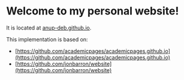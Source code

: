 # Welcome to my personal website!

It is located at [anup-deb.github.io](anup-deb.github.io).

This implementation is based on:
* [https://github.com/academicpages/academicpages.github.io](https://github.com/academicpages/academicpages.github.io) 
* [https://github.com/jonbarron/website](https://github.com/jonbarron/website)
